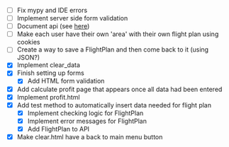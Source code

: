 - [ ] Fix mypy and IDE errors
- [ ] Implement server side form validation
- [ ] Document api (see [here](https://hackernoon.com/generate-beautiful-swagger-api-documentation-from-insomnia-ffaa2b77828e))
- [ ] Make each user have their own 'area' with their own flight plan using cookies
- [ ] Create a way to save a FlightPlan and then come back to it (using JSON?)
- [x] Implement clear_data
- [x] Finish setting up forms
    - [x] Add HTML form validation
- [x] Add calculate profit page that appears once all data had been entered
- [x] Implement profit.html
- [x] Add test method to automatically insert data needed for flight plan
  - [x] Implement checking logic for FlightPlan
  - [x] Implement error messages for FlightPlan
  - [x] Add FlightPlan to API
- [x] Make clear.html have a back to main menu button
